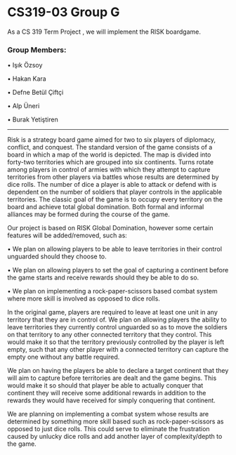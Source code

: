 # CS319-03 Group G
As a CS 319 Term Project , we will implement the RISK boardgame.

<h3>Group Members: </h3>
<p> • Işık Özsoy </p>
<p> • Hakan Kara </p>
<p> • Defne Betül Çiftçi </p>
<p> • Alp Üneri </p>
<p> • Burak Yetiştiren </p>

***************************************************************************************************************************************************

Risk is a strategy board game aimed for two to six players of diplomacy, conflict, and conquest.
The standard version of the game consists of a board in which a map of the world is depicted. The
map is divided into forty-two territories which are grouped into six continents. Turns rotate among
players in control of armies with which they attempt to capture territories from other players via battles
whose results are determined by dice rolls. The number of dice a player is able to attack or defend with is
dependent on the number of soldiers that player controls in the applicable territories. The classic goal of
the game is to occupy every territory on the board and achieve total global domination. Both formal and
informal alliances may be formed during the course of the game.

<p> Our project is based on RISK Global Domination, however some certain features will be added/removed, such as: </p>
<p> • We plan on allowing players to be able to leave territories in their control unguarded should they choose to. </p>
<p> • We plan on allowing players to set the goal of capturing a continent before the game starts and receive rewards should they be able to do so. </p>
<p> • We plan on implementing a rock-paper-scissors based combat system where more skill is involved as opposed to dice rolls. </p>

In the original game, players are required to leave at least one unit in any territory that they are in control of. We
plan on allowing players the ability to leave territories they currently control unguarded so as to move the soldiers on 
that territory to any other connected territory that they control. This would make it so that the territory previously controlled
by the player is left empty, such that any other player with a connected territory can capture the empty one without any 
battle required.

We plan on having the players be able to declare a target continent that they will aim to capture before territories
are dealt and the game begins. This would make it so should that player be able to actually conquer that continent they
will receive some additional rewards in addition to the rewards they would have received for simply conquering that continent.

We are planning on implementing a combat system whose results are determined by something more skill based such as rock-paper-scissors
as opposed to just dice rolls. This could serve to eliminate the frustration caused by unlucky dice rolls and add another layer
of complexity/depth to the game.
